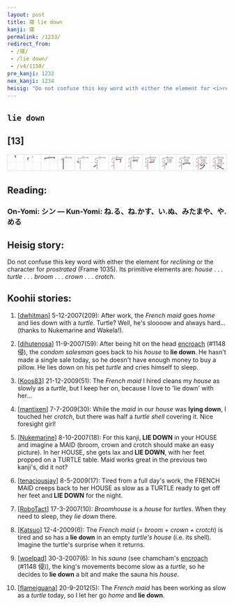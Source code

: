 ```yaml
---
layout: post
title: 寝 lie down
kanji: 寝
permalink: /1233/
redirect_from:
 - /寝/
 - /lie down/
 - /v4/1150/
pre_kanji: 1232
nex_kanji: 1234
heisig: "Do not confuse this key word with either the element for <i>reclining</i> or the character for <i>prostrated</i> (Frame 1035). Its primitive elements are: <i>house</i> . . . <i>turtle</i> . . . <i>broom</i> . . . <i>crown</i> . . . <i>crotch</i>."
---
```


## `lie down`

## [13]

<div class="stroke"><img src="../images/E5AF9D.png" /></div>

## Reading:

### On-Yomi: シン &mdash; Kun-Yomi: ね.る、ね.かす、い.ぬ、みたまや、や.める

## Heisig story:

Do not confuse this key word with either the element for <i>reclining</i> or the character for <i>prostrated</i> (Frame 1035). Its primitive elements are: <i>house</i> . . . <i>turtle</i> . . . <i>broom</i> . . . <i>crown</i> . . . <i>crotch</i>.

## Koohii stories:

1) [<a href="http://kanji.koohii.com/profile/dwhitman">dwhitman</a>] 5-12-2007(209): After work, the <em>French maid</em> goes <em>home</em> and lies down with a <em>turtle</em>. Turtle? Well, he&#039;s sloooow and always hard... (thanks to Nukemarine and Wakela!).

2) [<a href="http://kanji.koohii.com/profile/dihutenosa">dihutenosa</a>] 11-9-2007(59): After being hit on the head <a href="../v4/1148">encroach</a> (#1148 侵), the <em>condom salesman</em> goes back to his <em>house</em> to<strong> lie down</strong>. He hasn&#039;t made a single sale today, so he doesn&#039;t have enough money to buy a pillow. He lies down on his pet <em>turtle</em> and cries himself to sleep.

3) [<a href="http://kanji.koohii.com/profile/Koos83">Koos83</a>] 21-12-2009(51): The <em>French maid</em> I hired cleans my <em>house</em> as slowly as a <em>turtle</em>, but I keep her on, because I love to &#039;lie down&#039; with her...

4) [<a href="http://kanji.koohii.com/profile/mantixen">mantixen</a>] 7-7-2009(30): While the <em>maid</em> in our <em>house</em> was <strong>lying down</strong>, I touched her <em>crotch</em>, but there was half a <em>turtle shell</em> covering it. Nice foresight girl!

5) [<a href="http://kanji.koohii.com/profile/Nukemarine">Nukemarine</a>] 8-10-2007(18): For this kanji,<strong> LIE DOWN</strong> in your HOUSE and imagine a MAID (broom, crown and crotch should make an easy picture). In her HOUSE, she gets lax and<strong> LIE DOWN</strong>, with her feet propped on a TURTLE table. Maid works great in the previous two kanji&#039;s, did it not?

6) [<a href="http://kanji.koohii.com/profile/tenaciousjay">tenaciousjay</a>] 8-5-2009(17): Tired from a full day&#039;s work, the FRENCH MAID creeps back to her HOUSE as slow as a TURTLE ready to get off her feet and<strong> LIE DOWN</strong> for the night.

7) [<a href="http://kanji.koohii.com/profile/RoboTact">RoboTact</a>] 17-3-2007(10): <em>Broomhouse</em> is a <em>house</em> for <em>turtles</em>. When they need to sleep, they <em>lie down</em> there.

8) [<a href="http://kanji.koohii.com/profile/Katsuo">Katsuo</a>] 12-4-2009(6): The <em>French maid</em> (= <em>broom + crown + crotch</em>) is tired and so has a<strong> lie down</strong> in an empty <em>turtle&#039;s house</em> (i.e. its shell). Imagine the turtle&#039;s surprise when it returns.

9) [<a href="http://kanji.koohii.com/profile/woelpad">woelpad</a>] 30-3-2007(6): In his <em>sauna</em> (see chamcham&#039;s <a href="../v4/1148">encroach</a> (#1148 侵)), the king&#039;s movements become slow as a <em>turtle</em>, so he decides to <strong>lie down</strong> a bit and make the sauna his <em>house</em>.

10) [<a href="http://kanji.koohii.com/profile/flameiguana">flameiguana</a>] 20-9-2012(5): The <em>French maid</em> has been working as slow as a <em>turtle</em> today, so I let her go <em>home</em> and<strong> lie down</strong>.
